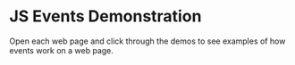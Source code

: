 # JS Events Demonstration

Open each web page and click through the demos to see examples of how events work on a web page.
